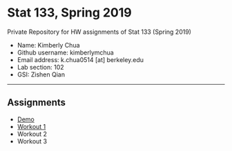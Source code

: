 # Stat 133, Spring 2019

Private Repository for HW assignments of Stat 133 (Spring 2019)

- Name: Kimberly Chua
- Github username: kimberlymchua
- Email address: k.chua0514 [at] berkeley.edu
- Lab section: 102
- GSI: Zishen Qian

-----

## Assignments

- [Demo](demo)
- [Workout 1](workout1)
- Workout 2
- Workout 3


